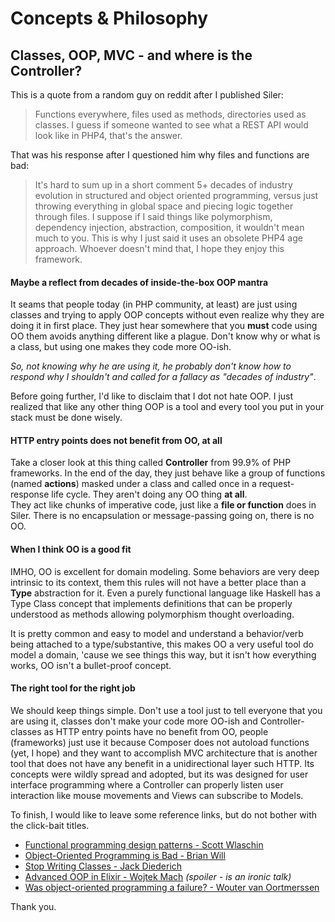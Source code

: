 # Concepts & Philosophy

## Classes, OOP, MVC - and where is the Controller?

This is a quote from a random guy on reddit after I published Siler:

> Functions everywhere, files used as methods, directories used as classes. I guess if someone wanted to see what a REST API would look like in PHP4, that's the answer.

That was his response after I questioned him why files and functions are bad:

> It's hard to sum up in a short comment 5+ decades of industry evolution in structured and object oriented programming, versus just throwing everything in global space and piecing logic together through files. I suppose if I said things like polymorphism, dependency injection, abstraction, composition, it wouldn't mean much to you. This is why I just said it uses an obsolete PHP4 age approach. Whoever doesn't mind that, I hope they enjoy this framework.

#### Maybe a reflect from decades of inside-the-box OOP mantra

It seams that people today \(in PHP community, at least\) are just using classes and trying to apply OOP concepts without even realize why they are doing it in first place. They just hear somewhere that you **must** code using OO them avoids anything different like a plague. Don't know why or what is a class, but using one makes they code more OO-ish.

_So, not knowing why he are using it, he probably don't know how to respond why I shouldn't and called for a fallacy as "decades of industry"_.

Before going further, I'd like to disclaim that I dot not hate OOP. I just realized that like any other thing OOP is a tool and every tool you put in your stack must be done wisely.

#### HTTP entry points does not benefit from OO, at all

Take a closer look at this thing called **Controller** from 99.9% of PHP frameworks. In the end of the day, they just behave like a group of functions \(named **actions**\) masked under a class and called once in a request-response life cycle. They aren't doing any OO thing **at all**.  
They act like chunks of imperative code, just like a **file or function** does in Siler. There is no encapsulation or message-passing going on, there is no OO.

#### When I think OO is a good fit

IMHO, OO is excellent for domain modeling. Some behaviors are very deep intrinsic to its context, them this rules will not have a better place than a **Type** abstraction for it. Even a purely functional language like Haskell has a Type Class concept that implements definitions that can be properly understood as methods allowing polymorphism thought overloading.

It is pretty common and easy to model and understand a behavior/verb being attached to a type/substantive, this makes OO a very useful tool do model a domain, 'cause we see things this way, but it isn't how everything works, OO isn't a bullet-proof concept.

#### The right tool for the right job

We should keep things simple. Don't use a tool just to tell everyone that you are using it, classes don't make your code more OO-ish and Controller-classes as HTTP entry points have no benefit from OO, people \(frameworks\) just use it because Composer does not autoload functions \(yet, I hope\) and they want to accomplish MVC architecture that is another tool that does not have any benefit in a unidirectional layer such HTTP. Its concepts were wildly spread and adopted, but its was designed for user interface programming where a Controller can properly listen user interaction like mouse movements and Views can subscribe to Models.

To finish, I would like to leave some reference links, but do not bother with the click-bait titles.

* [Functional programming design patterns - Scott Wlaschin](https://www.youtube.com/watch?v=E8I19uA-wGY)
* [Object-Oriented Programming is Bad - Brian Will](https://www.youtube.com/watch?v=QM1iUe6IofM)
* [Stop Writing Classes - Jack Diederich](https://www.youtube.com/watch?v=o9pEzgHorH0)
* [Advanced OOP in Elixir - Wojtek Mach](https://www.youtube.com/watch?v=5EtV2JUU0Z4) _\(spoiler - is an ironic talk\)_
* [Was object-oriented programming a failure? - Wouter van Oortmerssen](https://www.quora.com/Was-object-oriented-programming-a-failure/answer/Wouter-van-Oortmerssen)

Thank you.

